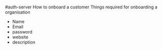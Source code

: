 #auth-server 
How to onboard a customer
Things required for onboarding a organisation
- Name
- Email
- password
- website
- description